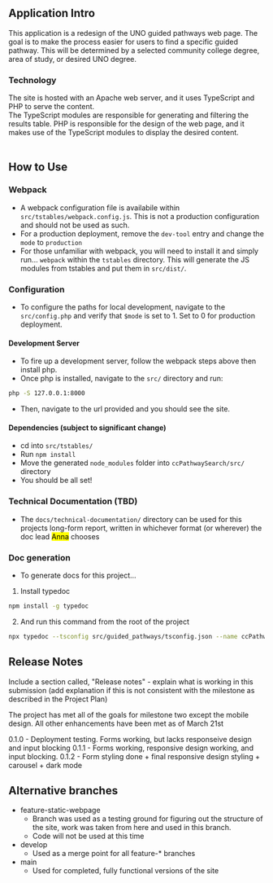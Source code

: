 ## Application Intro
This application is a redesign of the UNO guided pathways web page. The goal is to make the process easier for users to find a specific guided pathway. This will be determined by a selected community college degree, area of study, or desired UNO degree.

### Technology 

The site is hosted with an Apache web server, and it uses TypeScript and PHP to serve the content. <br>
The TypeScript modules are responsible for generating and filtering the results table. PHP is responsible for the design of the web page, and it makes use of the TypeScript modules to display the desired content.
<br><br>

## How to Use

### Webpack
- A webpack configuration file is availabile within `src/tstables/webpack.config.js`. This is not a production configuration and should not be used as such.
- For a production deployment, remove the `dev-tool` entry and change the `mode` to `production`
- For those unfamiliar with webpack, you will need to install it and simply run...
`webpack` within the `tstables` directory. This will generate the JS modules from tstables and put them in `src/dist/`.

### Configuration
- To configure the paths for local development, navigate to the `src/config.php` and verify that `$mode` is set to 1. Set to 0 for production deployment.

#### Development Server
- To fire up a development server, follow the webpack steps above then install php.
- Once php is installed, navigate to the `src/` directory and run: 
```bash 
php -S 127.0.0.1:8000
```
- Then, navigate to the url provided and you should see the site.

#### Dependencies (subject to significant change)
- cd into `src/tstables/`
- Run `npm install`
- Move the generated `node_modules` folder into `ccPathwaySearch/src/` directory
- You should be all set!

### Technical Documentation (TBD)
- The `docs/technical-documentation/` directory can be used for this projects long-form report, written in whichever format (or wherever) the doc lead <mark>Anna</mark> chooses

### Doc generation
- To generate docs for this project...
1. Install typedoc
```bash
npm install -g typedoc 
```
2. And run this command from the root of the project
```bash
npx typedoc --tsconfig src/guided_pathways/tsconfig.json --name ccPathwaySearch src/guided_pathways/src/index.ts 
```

## Release Notes
Include a section called, "Release notes" - explain what is working in this submission (add explanation if this is not consistent with the milestone as described in the Project Plan)

The project has met all of the goals for milestone two except the mobile design. All other enhancements have been met as of March 21st

0.1.0 - Deployment testing. Forms working, but lacks responseive design and input blocking
0.1.1 - Forms working, responsive design working, and input blocking.
0.1.2 - Form styling done + final responsive design styling + carousel + dark mode

## Alternative branches
- feature-static-webpage
    - Branch was used as a testing ground for figuring out the structure of the site, work was taken from here and used in this branch.
    - Code will not be used at this time
- develop
    - Used as a merge point for all feature-* branches
- main
    - Used for completed, fully functional versions of the site
